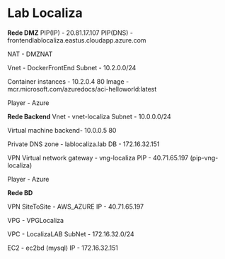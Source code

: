# Lab Localiza

**Rede DMZ** 
PIP(IP) - 20.81.17.107
PIP(DNS) - frontendlablocaliza.eastus.cloudapp.azure.com

NAT - DMZNAT

Vnet - DockerFrontEnd
Subnet - 10.2.0.0/24

Container instances - 10.2.0.4 80
Image - mcr.microsoft.com/azuredocs/aci-helloworld:latest

Player - Azure

**Rede Backend**
Vnet - vnet-localiza
Subnet - 10.0.0.0/24

Virtual machine  backend-  10.0.0.5 80

Private DNS zone - lablocaliza.lab
DB - 172.16.32.151

VPN
Virtual network gateway - vng-localiza
PIP - 40.71.65.197 (pip-vng-localiza)

Player - Azure

**Rede BD**

VPN SiteToSite - AWS_AZURE
IP - 40.71.65.197

VPG - VPGLocaliza

VPC - LocalizaLAB
SubNet - 172.16.32.0/24

EC2 - ec2bd (mysql)
IP - 172.16.32.151
